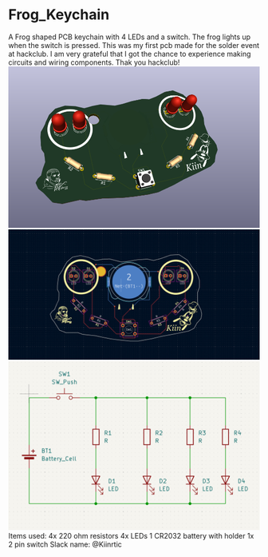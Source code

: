 # Frog_Keychain
A Frog shaped PCB keychain with 4 LEDs and a switch. The frog lights up when the switch is pressed. 
This was my first pcb made  for the solder event at hackclub. I am very grateful that I got the chance to experience making circuits and wiring components. Thak you hackclub!
![PCB image](<Screenshot 2025-05-24 152243.png>)
![Schematic image](<Screenshot 2025-05-24 150715.png>) 
![3d view of image](<Screenshot 2025-05-24 150733.png>)
Items used:
4x 220 ohm resistors
4x LEDs
1 CR2032 battery with holder 
1x 2 pin switch
Slack name: @Kiinrtic